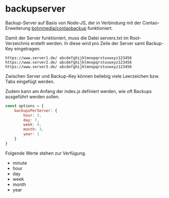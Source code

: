 # backupserver
Backup-Server auf Basis von Node-JS, der in Verbindung mit der Contao-Erweiterung [bohnmedia/contaobackup](https://github.com/bohnmedia/contaobackup) funktioniert.

Damit der Server funktioniert, muss die Datei servers.txt im Root-Verzeichnis erstellt werden. In diese wird pro Zeile der Server samt Backup-Key eingetragen.

```
https://www.server1.de/ abcdefghijklmnopqrstuvwxyz123456
https://www.server2.de/ abcdefghijklmnopqrstuvwxyz123456
https://www.server3.de/ abcdefghijklmnopqrstuvwxyz123456
```

Zwischen Server und Backup-Key können beliebig viele Leerzeichen bzw. Tabs eingefügt werden.

Zudem kann am Anfang der index.js definiert werden, wie oft Backups ausgeführt werden sollen.

```javascript
const options = {
    backupsPerServer: {
        hour: 3,
        day: 7,
        week: 4,
        month: 3,
        year: 1
    }
}
```

Folgende Werte stehen zur Verfügung.

* minute
* hour
* day
* week
* month
* year
